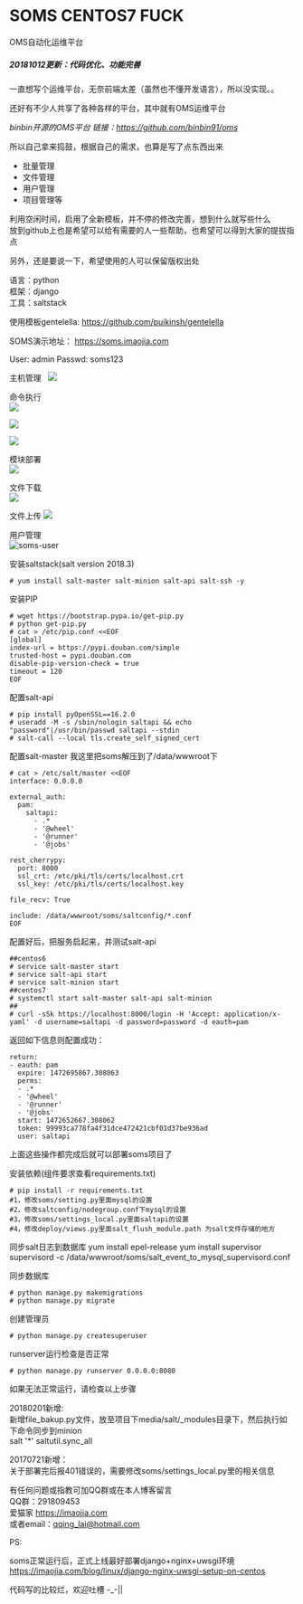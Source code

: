 # SOMS CENTOS7  FUCK

OMS自动化运维平台

##### 20181012更新：代码优化、功能完善

一直想写个运维平台，无奈前端太差（虽然也不懂开发语言），所以没实现。。

还好有不少人共享了各种各样的平台，其中就有OMS运维平台

*binbin开源的OMS平台 链接：https://github.com/binbin91/oms*

所以自己拿来捣鼓，根据自己的需求，也算是写了点东西出来

* 批量管理
* 文件管理
* 用户管理
* 项目管理等  
  
利用空闲时间，启用了全新模板，并不停的修改完善，想到什么就写些什么  
放到github上也是希望可以给有需要的人一些帮助，也希望可以得到大家的提拔指点  

另外，还是要说一下，希望使用的人可以保留版权出处


语言：python  
框架：django  
工具：saltstack

使用模板gentelella:
https://github.com/puikinsh/gentelella


SOMS演示地址：
https://soms.imaojia.com

User: admin
Passwd: soms123

主机管理  
![](https://imaojia.com/media/pictures/2017/02/17/salt-host.png)

命令执行  
![](https://imaojia.com/media/pictures/2018/10/12/remote-command.png)

![](https://imaojia.com/media/pictures/2018/10/12/remote-command-group.png)

![](https://imaojia.com/media/pictures/2018/10/12/remote-command-advance.png)

模块部署  
![](https://imaojia.com/media/pictures/2018/10/12/remote-module.png)

文件下载  
![](https://imaojia.com/media/pictures/2018/10/12/remote-file-download.png)  

文件上传
![](https://imaojia.com/media/pictures/2018/10/13/remote-file-upload.png)

用户管理  
![soms-user](https://imaojia.com/media/pictures/2017/02/17/soms-user.png)

安装saltstack(salt version 2018.3)

```
# yum install salt-master salt-minion salt-api salt-ssh -y
```

安装PIP

```
# wget https://bootstrap.pypa.io/get-pip.py
# python get-pip.py
# cat > /etc/pip.conf <<EOF
[global]
index-url = https://pypi.douban.com/simple
trusted-host = pypi.douban.com
disable-pip-version-check = true
timeout = 120
EOF
```

配置salt-api

```
# pip install pyOpenSSL==16.2.0
# useradd -M -s /sbin/nologin saltapi && echo "password"|/usr/bin/passwd saltapi --stdin
# salt-call --local tls.create_self_signed_cert
```

配置salt-master
我这里把soms解压到了/data/wwwroot下

```
# cat > /etc/salt/master <<EOF
interface: 0.0.0.0

external_auth:
  pam:
    saltapi:
      - .*
      - '@wheel'
      - '@runner'
      - '@jobs'

rest_cherrypy:
  port: 8000
  ssl_crt: /etc/pki/tls/certs/localhost.crt
  ssl_key: /etc/pki/tls/certs/localhost.key

file_recv: True

include: /data/wwwroot/soms/saltconfig/*.conf
EOF
```

配置好后，把服务启起来，并测试salt-api

```
##centos6
# service salt-master start
# service salt-api start
# service salt-minion start
##centos7
# systemctl start salt-master salt-api salt-minion
##
# curl -sSk https://localhost:8000/login -H 'Accept: application/x-yaml' -d username=saltapi -d password=password -d eauth=pam
```

返回如下信息则配置成功：

```
return:
- eauth: pam
  expire: 1472695867.308063
  perms:
  - .*
  - '@wheel'
  - '@runner'
  - '@jobs'
  start: 1472652667.308062
  token: 99993ca778fa4f31dce472421cbf01d37be936ad
  user: saltapi
```

上面这些操作都完成后就可以部署soms项目了

安装依赖(组件要求查看requirements.txt)

```
# pip install -r requirements.txt
#1，修改soms/setting.py里面mysql的设置
#2，修改saltconfig/nodegroup.conf下mysql的设置
#3，修改soms/settings_local.py里面saltapi的设置
#4，修改deploy/views.py里面salt_flush_module.path 为salt文件存储的地方
```
同步salt日志到数据库
yum install epel-release
yum install supervisor
supervisord -c /data/wwwroot/soms/salt_event_to_mysql_supervisord.conf

同步数据库

```
# python manage.py makemigrations
# python manage.py migrate
```

创建管理员

```
# python manage.py createsuperuser
```

runserver运行检查是否正常

```
# python manage.py runserver 0.0.0.0:8080
```

如果无法正常运行，请检查以上步骤  

20180201新增:  
新增file_bakup.py文件，放至项目下media/salt/_modules目录下，然后执行如下命令同步到minion  
salt '*' saltutil.sync_all

20170721新增：  
关于部署完后报401错误的，需要修改soms/settings_local.py里的相关信息

有任何问题或指教可加QQ群或在本人博客留言  
QQ群：291809453  
爱猫家 https://imaojia.com    
或者email：qqing_lai@hotmail.com  

PS:

  soms正常运行后，正式上线最好部署django+nginx+uwsgi环境  
  https://imaojia.com/blog/linux/django-nginx-uwsgi-setup-on-centos


代码写的比较烂，欢迎吐槽 -_-||

